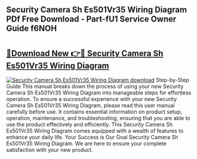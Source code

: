 ## Security Camera Sh Es501Vr35 Wiring Diagram PDf Free Download - Part-fU1 Service Owner Guide f6NOH

# <h2><a href="http://dflz2r.blite.top/?on=Security+Camera+Sh+Es501Vr35+Wiring+Diagram">🔗Download New 👉🔴 Security Camera Sh Es501Vr35 Wiring Diagram</a></h2>

[![Security Camera Sh Es501Vr35 Wiring Diagram download](https://i.imgur.com/lujVjoI.png)](http://dflz2r.blite.top/?on=Security+Camera+Sh+Es501Vr35+Wiring+Diagram)
Step-by-Step Guide This manual breaks down the process of using your new Security Camera Sh Es501Vr35 Wiring Diagram into manageable steps for effortless operation. To ensure a successful experience with your new Security Camera Sh Es501Vr35 Wiring Diagram, please read this user manual carefully before use. It contains essential information on product setup, operation, maintenance, and troubleshooting, ensuring that you are able to use the product effectively and efficiently. This Security Camera Sh Es501Vr35 Wiring Diagram comes equipped with a wealth of features to enhance your daily life. Your Success is Our Goal Security Camera Sh Es501Vr35 Wiring Diagram. We are here to ensure your complete satisfaction with your new product.
